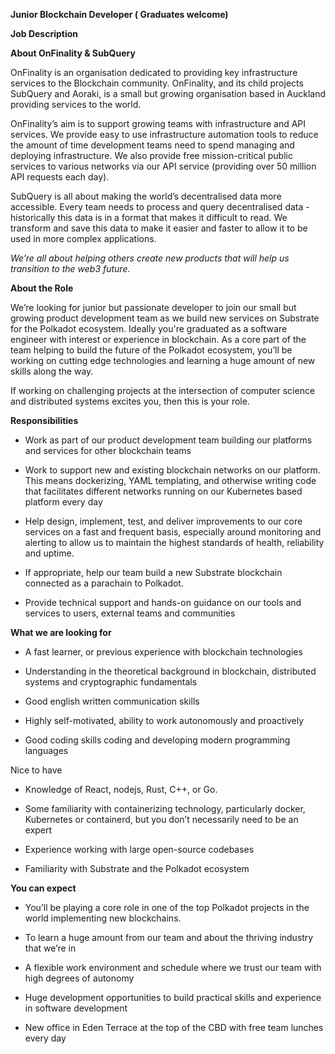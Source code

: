 **Junior Blockchain Developer ( Graduates welcome)**

**Job Description**

**About OnFinality & SubQuery**

OnFinality is an organisation dedicated to providing key infrastructure services to the Blockchain community. OnFinality, and its child projects SubQuery and Aoraki, is a small but growing organisation based in Auckland providing services to the world. 

OnFinality’s aim is to support growing teams with infrastructure and API services. We provide easy to use infrastructure automation tools to reduce the amount of time development teams need to spend managing and deploying infrastructure. We also provide free mission-critical public services to various networks via our API service (providing over 50 million API requests each day).

SubQuery is all about making the world’s decentralised data more accessible. Every team needs to process and query decentralised data - historically this data is in a format that makes it difficult to read. We transform and save this data to make it easier and faster to allow it to be used in more complex applications.

_We’re all about helping others create new products that will help us transition to the web3 future._

**About the Role**

We’re looking for junior but passionate developer to join our small but growing product development team as we build new services on Substrate for the Polkadot ecosystem. Ideally you're graduated as a software engineer with interest or experience in blockchain. As a core part of the team helping to build the future of the Polkadot ecosystem, you’ll be working on cutting edge technologies and learning a huge amount of new skills along the way. 

If working on challenging projects at the intersection of computer science and distributed systems excites you, then this is your role.

**Responsibilities**

-   Work as part of our product development team building our platforms and services for other blockchain teams
    
-   Work to support new and existing blockchain networks on our platform. This means dockerizing, YAML templating, and otherwise writing code that facilitates different networks running on our Kubernetes based platform every day
    
-   Help design, implement, test, and deliver improvements to our core services on a fast and frequent basis, especially around monitoring and alerting to allow us to maintain the highest standards of health, reliability and uptime.
    
-   If appropriate, help our team build a new Substrate blockchain connected as a parachain to Polkadot. 
    
-   Provide technical support and hands-on guidance on our tools and services to users, external teams and communities
    

**What we are looking for**

-   A fast learner, or previous experience with blockchain technologies
    
-   Understanding in the theoretical background in blockchain, distributed systems and cryptographic fundamentals
    
-   Good english written communication skills
    
-   Highly self-motivated, ability to work autonomously and proactively
    
-   Good coding skills coding and developing modern programming languages
    

Nice to have

-   Knowledge of React, nodejs, Rust, C++, or Go.
    
-   Some familiarity with containerizing technology, particularly docker, Kubernetes or containerd, but you don’t necessarily need to be an expert
    
-   Experience working with large open-source codebases
    
-   Familiarity with Substrate and the Polkadot ecosystem
    

**You can expect**

-   You’ll be playing a core role in one of the top Polkadot projects in the world implementing new blockchains.
    
-   To learn a huge amount from our team and about the thriving industry that we’re in
    
-   A flexible work environment and schedule where we trust our team with high degrees of autonomy
    
-   Huge development opportunities to build practical skills and experience in software development
    
-   New office in Eden Terrace at the top of the CBD with free team lunches every day